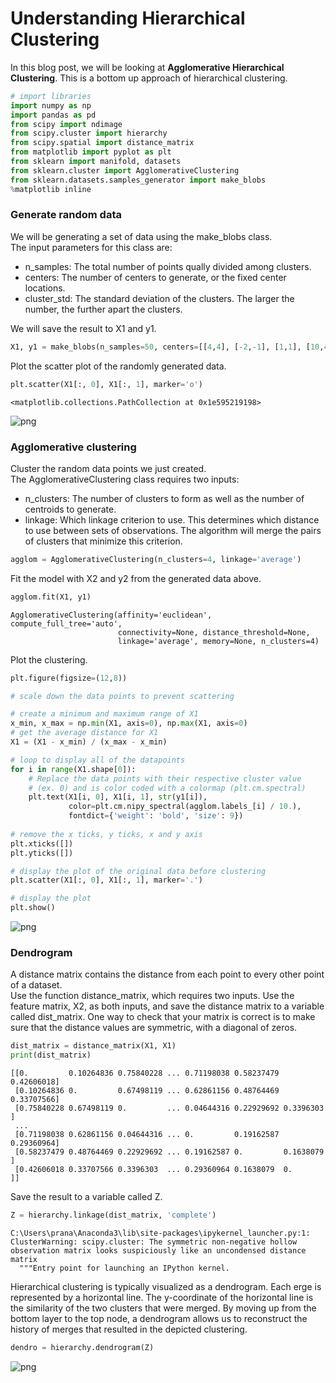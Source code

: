 # Understanding Hierarchical Clustering

In this blog post, we will be looking at **Agglomerative Hierarchical Clustering**. This is a bottom up approach of hierarchical clustering.


```python
# import libraries
import numpy as np
import pandas as pd
from scipy import ndimage
from scipy.cluster import hierarchy
from scipy.spatial import distance_matrix
from matplotlib import pyplot as plt
from sklearn import manifold, datasets
from sklearn.cluster import AgglomerativeClustering
from sklearn.datasets.samples_generator import make_blobs
%matplotlib inline
```

### Generate random data

We will be generating a set of data using the make_blobs class.  
The input parameters for this class are:
- n_samples: The total number of points qually divided among clusters.
- centers: The number of centers to generate, or the fixed center locations.
- cluster_std: The standard deviation of the clusters. The larger the number, the further apart the clusters.

We will save the result to X1 and y1.


```python
X1, y1 = make_blobs(n_samples=50, centers=[[4,4], [-2,-1], [1,1], [10,4]], cluster_std=0.9)
```

Plot the scatter plot of the randomly generated data.


```python
plt.scatter(X1[:, 0], X1[:, 1], marker='o')
```




    <matplotlib.collections.PathCollection at 0x1e595219198>




![png](output_5_1.png)


### Agglomerative clustering
Cluster the random data points we just created.  
The AgglomerativeClustering class requires two inputs:
- n_clusters: The number of clusters to form as well as the number of centroids to generate.
- linkage: Which linkage criterion to use. This determines which distance to use between sets of observations. The algorithm will merge the pairs of clusters that minimize this criterion.


```python
agglom = AgglomerativeClustering(n_clusters=4, linkage='average')
```

Fit the model with X2 and y2 from the generated data above.


```python
agglom.fit(X1, y1)
```




    AgglomerativeClustering(affinity='euclidean', compute_full_tree='auto',
                            connectivity=None, distance_threshold=None,
                            linkage='average', memory=None, n_clusters=4)



Plot the clustering.


```python
plt.figure(figsize=(12,8))

# scale down the data points to prevent scattering

# create a minimum and maximum range of X1
x_min, x_max = np.min(X1, axis=0), np.max(X1, axis=0)
# get the average distance for X1
X1 = (X1 - x_min) / (x_max - x_min)

# loop to display all of the datapoints
for i in range(X1.shape[0]):
    # Replace the data points with their respective cluster value 
    # (ex. 0) and is color coded with a colormap (plt.cm.spectral)
    plt.text(X1[i, 0], X1[i, 1], str(y1[i]),
             color=plt.cm.nipy_spectral(agglom.labels_[i] / 10.),
             fontdict={'weight': 'bold', 'size': 9})
    
# remove the x ticks, y ticks, x and y axis
plt.xticks([])
plt.yticks([])

# display the plot of the original data before clustering
plt.scatter(X1[:, 0], X1[:, 1], marker='.')

# display the plot
plt.show()
```


![png](output_11_0.png)


### Dendrogram

A distance matrix contains the distance from each point to every other point of a dataset.  
Use the function distance_matrix, which requires two inputs. Use the feature matrix, X2, as both inputs, and save the distance matrix to a variable called dist_matrix.  One way to check that your matrix is correct is to make sure that the distance values are symmetric, with a diagonal of zeros.


```python
dist_matrix = distance_matrix(X1, X1)
print(dist_matrix)
```

    [[0.         0.10264836 0.75840228 ... 0.71198038 0.58237479 0.42606018]
     [0.10264836 0.         0.67498119 ... 0.62861156 0.48764469 0.33707566]
     [0.75840228 0.67498119 0.         ... 0.04644316 0.22929692 0.3396303 ]
     ...
     [0.71198038 0.62861156 0.04644316 ... 0.         0.19162587 0.29360964]
     [0.58237479 0.48764469 0.22929692 ... 0.19162587 0.         0.1638079 ]
     [0.42606018 0.33707566 0.3396303  ... 0.29360964 0.1638079  0.        ]]
    

Save the result to a variable called Z.


```python
Z = hierarchy.linkage(dist_matrix, 'complete')
```

    C:\Users\prana\Anaconda3\lib\site-packages\ipykernel_launcher.py:1: ClusterWarning: scipy.cluster: The symmetric non-negative hollow observation matrix looks suspiciously like an uncondensed distance matrix
      """Entry point for launching an IPython kernel.
    

Hierarchical clustering is typically visualized as a dendrogram. Each erge is represented by a horizontal line. The y-coordinate of the horizontal line is the similarity of the two clusters that were merged. By moving up from the bottom layer to the top node, a dendrogram allows us to reconstruct the history of merges that resulted in the depicted clustering.


```python
dendro = hierarchy.dendrogram(Z)
```


![png](output_17_0.png)

